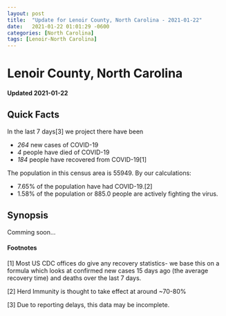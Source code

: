 ```yaml
---
layout: post
title:  "Update for Lenoir County, North Carolina - 2021-01-22"
date:   2021-01-22 01:01:29 -0600
categories: [North Carolina]
tags: [Lenoir-North Carolina]
---
```


# Lenoir County, North Carolina
#### Updated 2021-01-22

## Quick Facts

In the last 7 days[3] we project there have been
- *264* new cases of COVID-19
- *4* people have died of COVID-19
- *184* people have recovered from COVID-19[1]

The population in this census area is 55949. By our calculations:
- 7.65% of the population have had COVID-19.[2]
- 1.58% of the population or 885.0 people are actively fighting the virus.

## Synopsis

Comming soon...


#### Footnotes

[1] Most US CDC offices do give any recovery statistics- we base this on a formula which looks at confirmed new cases
15 days ago (the average recovery time) and deaths over the last 7 days.

[2] Herd Immunity is thought to take effect at around ~70-80%

[3] Due to reporting delays, this data may be incomplete.
 
    